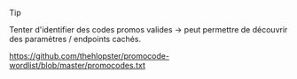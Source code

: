 
> [!TIP]
> Tenter d'identifier des codes promos valides -> peut permettre de découvrir des paramètres / endpoints cachés.

https://github.com/thehlopster/promocode-wordlist/blob/master/promocodes.txt
